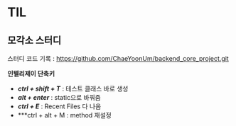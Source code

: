 # TIL

## 모각소 스터디
스터디 코드 기록 : https://github.com/ChaeYoonUm/backend_core_project.git 

**인텔리제이 단축키**
- ***ctrl + shift + T*** : 테스트 클래스 바로 생성
- ***alt + enter***    : static으로 바꿔줌
- ***ctrl + E*** : Recent Files 다 나옴
- ***ctrl + alt + M : method 재설정


